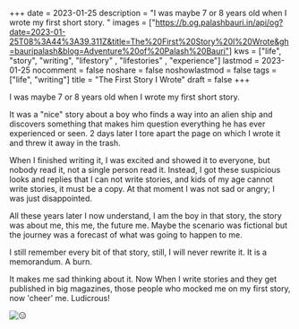 +++
date = 2023-01-25
description = "I was maybe 7 or 8 years old when I wrote my first short story. "
images = ["https://b.og.palashbauri.in/api/og?date=2023-01-25T08%3A44%3A39.311Z&title=The%20First%20Story%20I%20Wrote&gh=bauripalash&blog=Adventure%20of%20Palash%20Bauri"]
kws = ["life", "story", "writing", "lifestory" , "lifestories" , "experience"]
lastmod = 2023-01-25
nocomment = false
noshare = false
noshowlastmod = false
tags = ["life", "writing"]
title = "The First Story I Wrote"
draft = false
+++


I was maybe 7 or 8 years old when I wrote my first short story. 

It was a "nice" story about a boy who finds a way into an alien ship and discovers something that makes him question everything he has ever experienced or seen. 2 days later I tore apart the page on which I wrote it and threw it away in the trash.

When I finished writing it, I was excited and showed it to everyone, but nobody read it, not a single person read it. Instead, I got these suspicious looks and replies that I can not write stories, and kids of my age cannot write stories, it must be a copy. At that moment I was not sad or angry; I was just disappointed.

All these years later I now understand, I am the boy in that story, the story was about me, this me, the future me. Maybe the scenario was fictional but the journey was a forecast of what was going to happen to me.

I still remember every bit of that story, still, I will never rewrite it. It is a memorandum. A burn.

It makes me sad thinking about it. Now When I write stories and they get published in big magazines, those people who mocked me on my first story, now 'cheer' me. Ludicrous!

![😑](https://media.tenor.com/AQxYsX3Th2IAAAAd/peach-goma-sad.gif)
